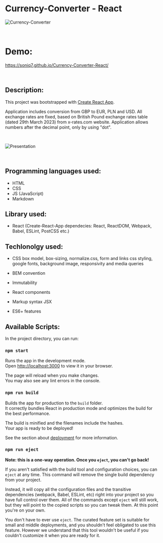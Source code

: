 # Currency-Converter - React

![Currency-Converter](https://media.giphy.com/media/v1.Y2lkPTc5MGI3NjExYWIyNzQ0YzZiOWUyMzFiMTcxNGVkZTI3NGI1ZmY1ZDdkMzMzNjIyNSZlcD12MV9pbnRlcm5hbF9naWZzX2dpZklkJmN0PWc/TPX9FlvvKtjmXHuSRx/giphy.gif)

<br />

# Demo:

https://soniq7.github.io/Currency-Converter-React/

<br />

## Description:

This project was bootstrapped with [Create React App](https://github.com/facebook/create-react-app).

Application includes conversion from GBP to EUR, PLN and USD. 
All exchange rates are fixed, based on British Pound exchange rates table (dated 29th March 2023) from x-rates.com website.
Application allows numbers after the decimal point, only by using "dot".

<br />

![Presentation]()

<br />

## Programming languages used:

- HTML
- CSS
- JS (JavaScript)
- Markdown

## Library used:
- React (Create-React-App dependecies: React, ReactDOM, Webpack, Babel, ESLint, PostCSS etc.)

## Techlonolgy used:

 - CSS box model, box-sizing, normalize.css, form and links css styling, google fonts, background image, responsivity and media queries

 - BEM convention
 - Immutability
 - React components
 - Markup syntax JSX
 - ES6+ features

## Available Scripts:

In the project directory, you can run:

### `npm start`

Runs the app in the development mode.\
Open [http://localhost:3000](http://localhost:3000) to view it in your browser.

The page will reload when you make changes.\
You may also see any lint errors in the console.

### `npm run build`

Builds the app for production to the `build` folder.\
It correctly bundles React in production mode and optimizes the build for the best performance.

The build is minified and the filenames include the hashes.\
Your app is ready to be deployed!

See the section about [deployment](https://facebook.github.io/create-react-app/docs/deployment) for more information.

### `npm run eject`

**Note: this is a one-way operation. Once you `eject`, you can't go back!**

If you aren't satisfied with the build tool and configuration choices, you can `eject` at any time. This command will remove the single build dependency from your project.

Instead, it will copy all the configuration files and the transitive dependencies (webpack, Babel, ESLint, etc) right into your project so you have full control over them. All of the commands except `eject` will still work, but they will point to the copied scripts so you can tweak them. At this point you're on your own.

You don't have to ever use `eject`. The curated feature set is suitable for small and middle deployments, and you shouldn't feel obligated to use this feature. However we understand that this tool wouldn't be useful if you couldn't customize it when you are ready for it.

